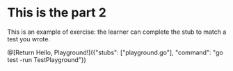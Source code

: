 # This is the part 2


This is an example of exercise: the learner can complete the stub to match a test you wrote.

@[Return Hello, Playground!]({"stubs": ["playground.go"], "command": "go test -run TestPlayground"})




